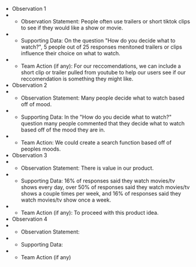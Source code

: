 * Observation 1
* * Observation Statement: People often use trailers or short tiktok clips to see if they would like a show or movie.
* * Supporting Data: On the question "How do you decide what to watch?", 5 people out of 25 responses menitoned trailers or clips influence their choice on what to watch. 
* * Team Action (if any): For our reccomendations, we can include a short clip or trailer pulled from youtube to help our users see if our reccomendation is something they might like.
* Observation 2
* * Observation Statement: Many people decide what to watch based off of mood.
* * Supporting Data: In the "How do you decide what to watch?" question many people commented that they decide what to watch based off of the mood they are in.
* * Team Action: We could create a search function based off of peoples moods.
* Observation 3
* * Observation Statement: There is value in our product. 
* * Supporting Data: 16% of responses said they watch movies/tv shows every day, over 50% of responses said they watch movies/tv shows a couple times per week, and 16% of responses said they watch movies/tv show once a week. 
* * Team Action (if any): To proceed with this product idea. 
* Observation 4
* * Observation Statement:
* * Supporting Data:
* * Team Action (if any)
